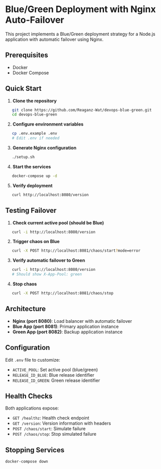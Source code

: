 # Blue/Green Deployment with Nginx Auto-Failover

This project implements a Blue/Green deployment strategy for a Node.js application with automatic failover using Nginx.

## Prerequisites

- Docker
- Docker Compose

## Quick Start

1. **Clone the repository**
```bash
   git clone https://github.com/Reaganz-Wat/devops-blue-green.git
   cd devops-blue-green
```

2. **Configure environment variables**
```bash
   cp .env.example .env
   # Edit .env if needed
```

3. **Generate Nginx configuration**
```bash
   ./setup.sh
```

4. **Start the services**
```bash
   docker-compose up -d
```

5. **Verify deployment**
```bash
   curl http://localhost:8080/version
```

## Testing Failover

1. **Check current active pool (should be Blue)**
```bash
   curl -i http://localhost:8080/version
```

2. **Trigger chaos on Blue**
```bash
   curl -X POST http://localhost:8081/chaos/start?mode=error
```

3. **Verify automatic failover to Green**
```bash
   curl -i http://localhost:8080/version
   # Should show X-App-Pool: green
```

4. **Stop chaos**
```bash
   curl -X POST http://localhost:8081/chaos/stop
```

## Architecture

- **Nginx (port 8080)**: Load balancer with automatic failover
- **Blue App (port 8081)**: Primary application instance
- **Green App (port 8082)**: Backup application instance

## Configuration

Edit `.env` file to customize:
- `ACTIVE_POOL`: Set active pool (blue/green)
- `RELEASE_ID_BLUE`: Blue release identifier
- `RELEASE_ID_GREEN`: Green release identifier

## Health Checks

Both applications expose:
- `GET /healthz`: Health check endpoint
- `GET /version`: Version information with headers
- `POST /chaos/start`: Simulate failure
- `POST /chaos/stop`: Stop simulated failure

## Stopping Services
```bash
docker-compose down
```